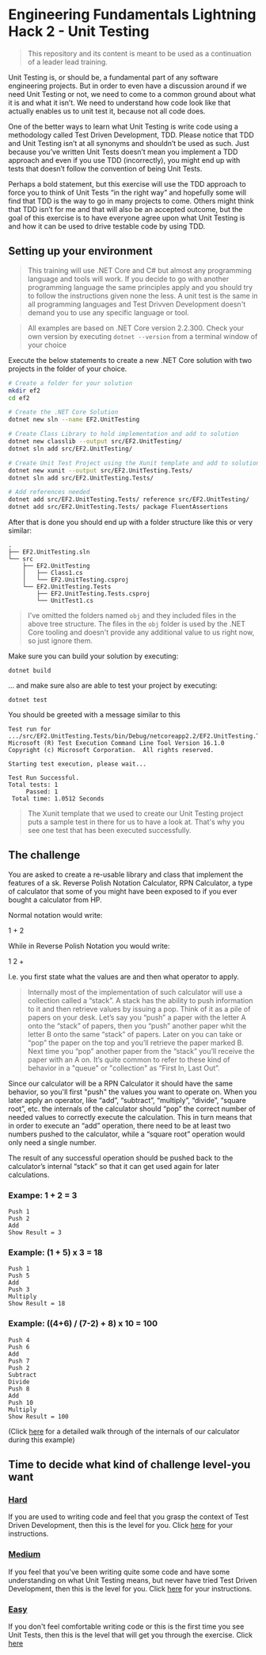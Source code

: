 # Engineering Fundamentals Lightning Hack 2 - Unit Testing

> This repository and its content is meant to be used as a continuation of a leader lead training. 

Unit Testing is, or should be, a fundamental part of any software engineering projects. But in order to even have a discussion around if we need Unit Testing or not, we need to come to a common ground about what it is and what it isn’t. We need to understand how code look like that actually enables us to unit test it, because not all code does.

One of the better ways to learn what Unit Testing is write code using a methodology called Test Driven Development, TDD. Please notice that TDD and Unit Testing isn’t at all synonyms and shouldn’t be used as such. Just because you’ve written Unit Tests doesn’t mean you implement a TDD approach and even if you use TDD (incorrectly), you might end up with tests that doesn’t follow the convention of being Unit Tests.

Perhaps a bold statement, but this exercise will use the TDD approach to force you to think of Unit Tests “in the right way” and hopefully some will find that TDD is the way to go in many projects to come. Others might think that TDD isn’t for me and that will also be an accepted outcome, but the goal of this exercise is to have everyone agree upon what Unit Testing is and how it can be used to drive testable code by using TDD.

## Setting up your environment

> This training will use .NET Core and C# but almost any programming language and tools will work. If you decide to go with another programming language the same principles apply and you should try to follow the instructions given none the less. A unit test is the same in all programming languages and Test Drivven Development doesn't demand you to use any specific language or tool.

> All examples are based on .NET Core version 2.2.300. Check your own version by executing `dotnet --version` from a terminal window of your choice

Execute the below statements to create a new .NET Core solution with two projects in the folder of your choice.

```bash
# Create a folder for your solution
mkdir ef2
cd ef2

# Create the .NET Core Solution
dotnet new sln --name EF2.UnitTesting

# Create Class Library to hold implementation and add to solution
dotnet new classlib --output src/EF2.UnitTesting/
dotnet sln add src/EF2.UnitTesting/

# Create Unit Test Project using the Xunit template and add to solution
dotnet new xunit --output src/EF2.UnitTesting.Tests/
dotnet sln add src/EF2.UnitTesting.Tests/

# Add references needed
dotnet add src/EF2.UnitTesting.Tests/ reference src/EF2.UnitTesting/
dotnet add src/EF2.UnitTesting.Tests/ package FluentAssertions
```

After that is done you should end up with a folder structure like this or very similar:

```
.
├── EF2.UnitTesting.sln
└── src
    ├── EF2.UnitTesting
    │   ├── Class1.cs
    │   └── EF2.UnitTesting.csproj
    └── EF2.UnitTesting.Tests
        ├── EF2.UnitTesting.Tests.csproj
        └── UnitTest1.cs
```

> I've omitted the folders named `obj` and they included files in the above tree structure. The files in the `obj` folder is used by the .NET Core tooling and doesn't provide any additional value to us right now, so just ignore them.

Make sure you can build your solution by executing:

```
dotnet build
```

... and make sure also are able to test your project by executing:

```
dotnet test
```

You should be greeted with a message similar to this

```
Test run for .../src/EF2.UnitTesting.Tests/bin/Debug/netcoreapp2.2/EF2.UnitTesting.Tests.dll(.NETCoreApp,Version=v2.2)
Microsoft (R) Test Execution Command Line Tool Version 16.1.0
Copyright (c) Microsoft Corporation.  All rights reserved.

Starting test execution, please wait...
                                                                                                                                                                                 
Test Run Successful.
Total tests: 1
     Passed: 1
 Total time: 1.0512 Seconds

```

> The Xunit template that we used to create our Unit Testing project puts a sample test in there for us to have a look at. That's why you see one test that has been executed successfully.

## The challenge

You are asked to create a re-usable library and class that implement the features of a sk. Reverse Polish Notation Calculator, RPN Calculator, a type of calculator that some of you might have been exposed to if you ever bought a calculator from HP. 

Normal notation would write:

1 + 2 

While in Reverse Polish Notation you would write:

1 2 +

I.e. you first state what the values are and then what operator to apply.

> Internally most of the implementation of such calculator will use a collection called a “stack”. A stack has the ability to push information to it and then retrieve values by issuing a pop. Think of it as a pile of papers on your desk. Let’s say you “push” a paper with the letter A onto the “stack” of papers, then you “push” another paper whit the letter B onto the same “stack” of papers. Later on you can take or “pop” the paper on the top and you’ll retrieve the paper marked B. Next time you “pop” another paper from the “stack” you’ll receive the paper with an A on. It’s quite common to refer to these kind of behavior in a "queue" or "collection" as “First In, Last Out”.

Since our calculator will be a RPN Calculator it should have the same behavior, so you'll first "push" the values you want to operate on. When you later apply an operator, like “add”, “subtract”, “multiply”, “divide”, “square root”, etc. the internals of the calculator should “pop” the correct number of needed values to correctly execute the calculation. This in turn means that in order to execute an “add” operation, there need to be at least two numbers pushed to the calculator, while a “square root” operation would only need a single number.

The result of any successful operation should be pushed back to the calculator’s internal “stack” so that it can get used again for later calculations.

### Exampe: 1 + 2 = 3
```
Push 1
Push 2
Add
Show Result = 3
```

### Example: (1 + 5) x 3 = 18
```
Push 1
Push 5
Add
Push 3
Multiply
Show Result = 18
```

### Example: ((4+6) / (7-2) + 8) x 10 = 100
```
Push 4
Push 6
Add
Push 7
Push 2
Subtract
Divide
Push 8
Add
Push 10
Multiply
Show Result = 100
```
(Click [here](docs/example-details.md) for a detailed walk through of the internals of our calculator during this example)

## Time to decide what kind of challenge level-you want

### [Hard](docs/instructions-hard.md)

If you are used to writing code and feel that you grasp the context of Test Driven Development, then this is the level for you. Click [here](docs/instructions-hard.md) for your instructions.

### [Medium](docs/instructions-medium.md)

If you feel that you've been writing quite some code and have some understanding on what Unit Testing means, but never have tried Test Driven Development, then this is the level for you. Click [here](docs/instructions-medium.md) for your instructions.

### [Easy](docs/instructions-easy.md)

If you don't feel comfortable writing code or this is the first time you see Unit Tests, then this is the level that will get you through the exercise. Click [here](docs/instructions-easy.md)
